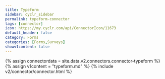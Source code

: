 ```yaml
---
title: Typeform
sidebar: cyclr_sidebar
permalink: typeform-connector
tags: [connector]
icon: https://my.cyclr.com/api/ConnectorIcon/11673
default_header: false
category: Forms
categories: [Forms,Surveys]
showv1content: false
---
```

{% assign connectordata = site.data.v2.connectors.connector-typeform %}
{% assign v1content = "typeform.md" %}
{% include v2/connector/connector.html %}	